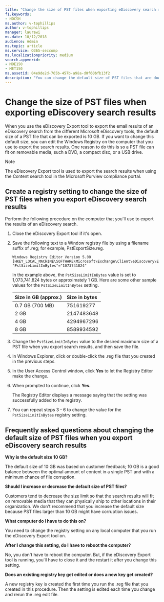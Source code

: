 ```yaml
---
title: "Change the size of PST files when exporting eDiscovery search results"
f1.keywords:
- NOCSH
ms.author: v-tophillips
author: v-tophillips
manager: laurawi
ms.date: 10/12/2018
audience: Admin
ms.topic: article
ms.service: O365-seccomp
ms.localizationpriority: medium
search.appverid: 
- MOE150
- MET150
ms.assetid: 04e9de2d-765b-457b-a98a-d0f60bfb13f2
description: "You can change the default size of PST files that are downloaded to your computer when you export eDiscovery search results."
---
```


# Change the size of PST files when exporting eDiscovery search results

When you use the eDiscovery Export tool to export the email results of an eDiscovery search from the different Microsoft eDiscovery tools, the default size of a PST file that can be exported is 10 GB. If you want to change this default size, you can edit the Windows Registry on the computer that you use to export the search results. One reason to do this is so a PST file can fit on removable media, such a DVD, a compact disc, or a USB drive. 
  
> [!NOTE]
> The eDiscovery Export tool is used to export the search results when using the Content search tool in the Microsoft Purview compliance portal.
  
## Create a registry setting to change the size of PST files when you export eDiscovery search results

Perform the following procedure on the computer that you'll use to export the results of an eDiscovery search.
  
1. Close the eDiscovery Export tool if it's open. 
    
2. Save the following text to a Window registry file by using a filename suffix of .reg; for example, PstExportSize.reg. 
    
    ```text
    Windows Registry Editor Version 5.00
    [HKEY_LOCAL_MACHINE\SOFTWARE\Microsoft\Exchange\Client\eDiscovery\ExportTool]
    "PstSizeLimitInBytes"="1073741824"
    ```

    In the example above, the  `PstSizeLimitInBytes` value is set to 1,073,741,824 bytes or approximately 1 GB. Here are some other sample values for the  `PstSizeLimitInBytes` setting. 
    
    |**Size in GB (approx.)**|**Size in bytes**|
    |:-----|:-----|
    |0.7 GB (700 MB)  <br/> |751619277  <br/> |
    |2 GB  <br/> |2147483648  <br/> |
    |4 GB  <br/> |4294967296  <br/> |
    |8 GB  <br/> |8589934592  <br/> |
   
3. Change the `PstSizeLimitInBytes` value to the desired maximum size of a PST file when you export search results, and then save the file. 
    
4. In Windows Explorer, click or double-click the .reg file that you created in the previous steps.
    
5. In the User Access Control window, click **Yes** to let the Registry Editor make the change. 
    
6. When prompted to continue, click **Yes**.
    
    The Registry Editor displays a message saying that the setting was successfully added to the registry.
    
7. You can repeat steps 3 - 6 to change the value for the  `PstSizeLimitInBytes` registry setting. 
  
## Frequently asked questions about changing the default size of PST files when you export eDiscovery search results

 **Why is the default size 10 GB?**
  
The default size of 10 GB was based on customer feedback; 10 GB is a good balance between the optimal amount of content in a single PST and with a minimum chance of file corruption.
  
 **Should I increase or decrease the default size of PST files?**
  
Customers tend to decrease the size limit so that the search results will fit on removable media that they can physically ship to other locations in their organization. We don't recommend that you increase the default size because PST files larger than 10 GB might have corruption issues.
  
 **What computer do I have to do this on?**
  
You need to change the registry setting on any local computer that you run the eDiscovery Export tool on.
  
 **After I change this setting, do I have to reboot the computer?**
  
No, you don't have to reboot the computer. But, if the eDiscovery Export tool is running, you'll have to close it and the restart it after you change this setting.
  
 **Does an existing registry key get edited or does a new key get created?**
  
A new registry key is created the first time you run the .reg file that you created in this procedure. Then the setting is edited each time you change and rerun the .reg edit file.
